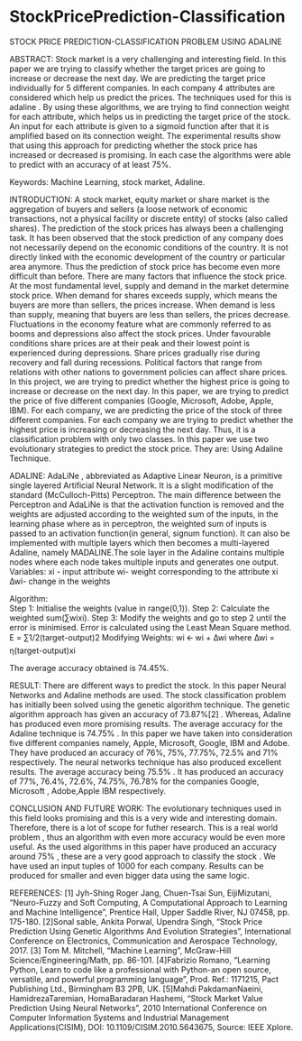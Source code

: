 # StockPricePrediction-Classification

STOCK PRICE PREDICTION-CLASSIFICATION PROBLEM
USING ADALINE


ABSTRACT:
Stock market is a very challenging and interesting field. In this paper we are trying to classify whether the target prices are going to increase or decrease the next day. We are predicting the target price individually for 5 different companies. In each company 4 attributes are considered which help us predict the prices. The techniques used for this is adaline . By using these algorithms, we are trying to find connection weight for each attribute, which helps us in predicting the target price of the stock. An input for each attribute is given to a sigmoid function after that it is amplified based on its connection weight. The experimental results show that using this approach for predicting whether the stock price has increased or decreased is promising. In each case the algorithms were able to predict with an accuracy of at least 75%. 
 
 Keywords:
Machine Learning, stock market, Adaline.

INTRODUCTION:
A stock market, equity market or share market is the aggregation of buyers and sellers (a loose network of economic transactions, not a physical facility or discrete entity) of stocks (also called shares). The prediction of the stock prices has always been a challenging task. It has been observed that the stock prediction of any company does not necessarily depend on the economic conditions of the country. It is not directly linked with the economic development of the country or particular area anymore. Thus the prediction of stock price has become even more difficult than before.
There are many factors that influence the stock price. At the most fundamental level, supply and demand in the market determine stock price. When demand for shares exceeds supply, which means the buyers are more than sellers, the prices increase. When demand is less than supply, meaning that buyers are less than sellers, the prices decrease.
Fluctuations in the economy feature what are commonly referred to as booms and depressions also affect the stock prices. Under favourable conditions share prices are at their peak and their lowest point is experienced during depressions. Share prices gradually rise during recovery and fall during recessions. Political factors that range from relations with other nations to government policies can affect share prices.
In this project, we are trying to predict whether the highest price is going to increase or    decrease on the next day. In this paper, we are trying to predict the price of five different companies (Google, Microsoft, Adobe, Apple, IBM). For each company, we are predicting the price of the stock of three different companies. For each company we are trying to predict whether the highest price is increasing or decreasing the next day. Thus, it is a classification problem with only two classes.
In this paper we use two evolutionary strategies to predict the stock price. They are:
Using  Adaline Technique.

ADALINE:
    AdaLiNe , abbreviated as Adaptive Linear Neuron, is a primitive single layered Artificial Neural Network.  It is a slight modification of the standard (McCulloch-Pitts) Perceptron.
    The main difference between the Perceptron and AdaLiNe is that the activation function is removed and the weights are adjusted according to the weighted sum of the inputs, in the learning phase where as in perceptron, the weighted sum of inputs is passed to an activation function(in general, signum function).
    It can also be implemented with multiple layers which then becomes a multi-layered Adaline,  namely MADALINE.The sole layer in the Adaline contains multiple nodes where each node takes multiple inputs and generates one output. 
Variables:
    xi - input attribute
    wi- weight corresponding to the attribute xi
    ∆wi- change in the weights 

Algorithm:    
    Step 1: Initialise the weights (value in range(0,1)).
    Step 2: Calculate the weighted sum(∑wixi).
    Step 3: Modify the weights and go to step 2 until the error is minimised.
Error is calculated using the Least Mean Square method.
    E = ∑1/2(target-output)2
Modifying Weights:
    wi 🡨 wi + ∆wi
    where  ∆wi = ƞ(target-output)xi 

 
The average accuracy obtained is 74.45%.










RESULT:
There are different ways to predict the stock. In this paper Neural Networks and Adaline methods are used. The stock classification problem has initially been solved using the genetic algorithm technique.
The genetic algorithm approach has given an accuracy of 73.87%[2] . Whereas, Adaline has produced even more promising results. The average accuracy for the Adaline technique is 74.75% . In this paper we have taken into consideration five different companies namely, Apple, Microsoft, Google, IBM and Adobe. They have produced an accuracy of 76%, 75%, 77.75%, 72.5% and 71% respectively.
The neural networks technique has also produced excellent results. The average accuracy being 75.5% . It has produced an accuracy of 77%, 76.4%, 72.6%, 74.75%, 76.78% for the companies Google, Microsoft , Adobe,Apple IBM respectively.

CONCLUSION AND FUTURE WORK:
The evolutionary techniques used  in this field looks promising and this is a very wide and interesting domain. Therefore, there is a lot of scope for futher research. This is a real world  problem , thus an algorithm with even more accuracy would be even more useful. As the used algorithms in this paper have produced an accuracy around 75% , these are a very good approach to classify the stock . We have used an input tuples of 1000 for each company. Results can be produced for smaller and even bigger data using the same logic.


REFERENCES:
[1] Jyh-Shing Roger Jang, Chuen-Tsai Sun, EijiMizutani, “Neuro-Fuzzy and Soft Computing, A Computational Approach to Learning and Machine Intelligence”, Prentice Hall, Upper Saddle River, NJ 07458, pp. 175-180.
[2]Sonal sable, Ankita Porwal, Upendra Singh, “Stock Price Prediction Using Genetic Algorithms And Evolution Strategies”, International Conference on Electronics, Communication and Aerospace Technology, 2017.
[3] Tom M. Mitchell, “Machine Learning”, McGraw-Hill Science/Engineering/Math, pp. 86-101.
[4]Fabrizio Romano, “Learning Python, Learn to code like a professional with Python-an open source, versatile, and powerful programming language”, Prod. Ref.: 1171215, Pact Publishing Ltd., Birmingham B3 2PB, UK.
[5]Mahdi PakdamanNaeini, HamidrezaTaremian, HomaBaradaran Hashemi, “Stock Market Value Prediction Using Neural Networks”, 2010 International Conference on Computer Information Systems and Industrial Management Applications(CISIM), DOI: 10.1109/CISIM.2010.5643675, Source: IEEE Xplore.
